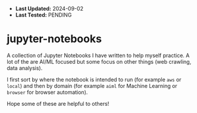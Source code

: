 - **Last Updated:** 2024-09-02
- **Last Tested:** PENDING

# jupyter-notebooks

A collection of Jupyter Notebooks I have written to help myself practice. A lot of the are AI/ML focused but some focus on other things (web crawling, data analysis).

I first sort by where the notebook is intended to run (for example `aws` or `local`) and then by domain (for example `aiml` for Machine Learning or `browser` for browser automation).

Hope some of these are helpful to others! 